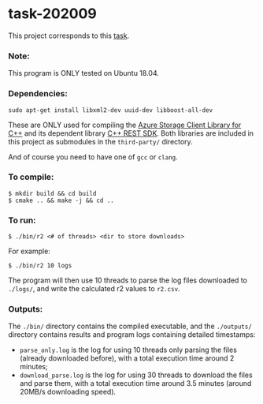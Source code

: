 # task-202009

This project corresponds to this [task](https://github.com/terryjccg/task-202009).

### Note:
This program is ONLY tested on Ubuntu 18.04.

### Dependencies:
```
sudo apt-get install libxml2-dev uuid-dev libboost-all-dev
```
These are ONLY used for compiling the [Azure Storage Client Library for C++](https://github.com/Azure/azure-storage-cpp) and its dependent library [C++ REST SDK](https://github.com/microsoft/cpprestsdk). Both libraries are included in this project as submodules in the `third-party/` directory.


And of course you need to have one of `gcc` or `clang`.

### To compile:
```
$ mkdir build && cd build
$ cmake .. && make -j && cd ..
```

### To run:
```
$ ./bin/r2 <# of threads> <dir to store downloads>
```

For example:
```
$ ./bin/r2 10 logs
```

The program will then use 10 threads to parse the log files downloaded to `./logs/`, and write the calculated r2 values to `r2.csv`.

### Outputs:
The `./bin/` directory contains the compiled executable, and the `./outputs/` directory contains results and program logs containing detailed timestamps:

- `parse_only.log` is the log for using 10 threads only parsing the files (already downloaded before), with a total execution time around 2 minutes;
- `download_parse.log` is the log for using 30 threads to download the files and parse them, with a total execution time around 3.5 minutes (around 20MB/s downloading speed).
